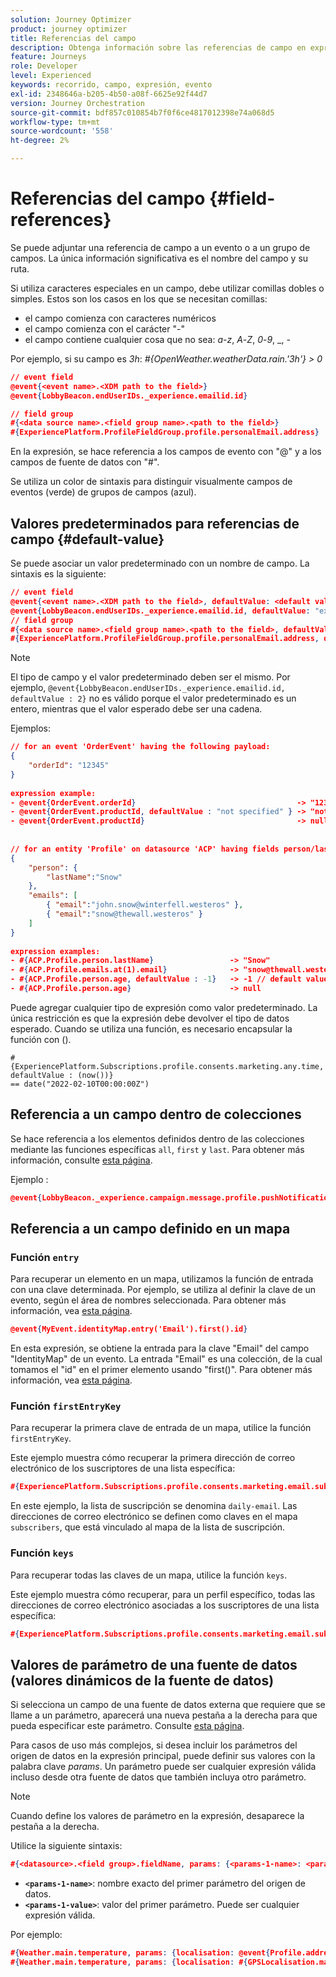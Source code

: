 ```yaml
---
solution: Journey Optimizer
product: journey optimizer
title: Referencias del campo
description: Obtenga información sobre las referencias de campo en expresiones avanzadas
feature: Journeys
role: Developer
level: Experienced
keywords: recorrido, campo, expresión, evento
exl-id: 2348646a-b205-4b50-a08f-6625e92f44d7
version: Journey Orchestration
source-git-commit: bdf857c010854b7f0f6ce4817012398e74a068d5
workflow-type: tm+mt
source-wordcount: '558'
ht-degree: 2%

---
```


# Referencias del campo {#field-references}

Se puede adjuntar una referencia de campo a un evento o a un grupo de campos. La única información significativa es el nombre del campo y su ruta.

Si utiliza caracteres especiales en un campo, debe utilizar comillas dobles o simples. Estos son los casos en los que se necesitan comillas:

* el campo comienza con caracteres numéricos
* el campo comienza con el carácter &quot;-&quot;
* el campo contiene cualquier cosa que no sea: _a_-_z_, _A_-_Z_, _0_-_9_, _, _-_

Por ejemplo, si su campo es _3h_: _#{OpenWeather.weatherData.rain.&#39;3h&#39;} > 0_

```json
// event field
@event{<event name>.<XDM path to the field>}
@event{LobbyBeacon.endUserIDs._experience.emailid.id}

// field group
#{<data source name>.<field group name>.<path to the field>}
#{ExperiencePlatform.ProfileFieldGroup.profile.personalEmail.address}
```

En la expresión, se hace referencia a los campos de evento con &quot;@&quot; y a los campos de fuente de datos con &quot;#&quot;.

Se utiliza un color de sintaxis para distinguir visualmente campos de eventos (verde) de grupos de campos (azul).

## Valores predeterminados para referencias de campo {#default-value}

Se puede asociar un valor predeterminado con un nombre de campo. La sintaxis es la siguiente:

```json
// event field
@event{<event name>.<XDM path to the field>, defaultValue: <default value expression>}
@event{LobbyBeacon.endUserIDs._experience.emailid.id, defaultValue: "example@adobe.com"}
// field group
#{<data source name>.<field group name>.<path to the field>, defaultValue: <default value expression>}
#{ExperiencePlatform.ProfileFieldGroup.profile.personalEmail.address, defaultValue: "example@adobe.com"}
```

>[!NOTE]
>
>El tipo de campo y el valor predeterminado deben ser el mismo. Por ejemplo, `@event{LobbyBeacon.endUserIDs._experience.emailid.id, defaultValue : 2}` no es válido porque el valor predeterminado es un entero, mientras que el valor esperado debe ser una cadena.

Ejemplos:

```json
// for an event 'OrderEvent' having the following payload:
{
    "orderId": "12345"
}
 
expression example:
- @event{OrderEvent.orderId}                                    -> "12345"
- @event{OrderEvent.productId, defaultValue : "not specified" } -> "not specified" // default value, productId is not a field present in the payload
- @event{OrderEvent.productId}                                  -> null
 
 
// for an entity 'Profile' on datasource 'ACP' having fields person/lastName, with fetched data such as:
{
    "person": {
        "lastName":"Snow"
    },
    "emails": [
        { "email":"john.snow@winterfell.westeros" },
        { "email":"snow@thewall.westeros" }
    ]
}
 
expression examples:
- #{ACP.Profile.person.lastName}                 -> "Snow"
- #{ACP.Profile.emails.at(1).email}              -> "snow@thewall.westeros"
- #{ACP.Profile.person.age, defaultValue : -1}   -> -1 // default value, age is not a field present in the payload
- #{ACP.Profile.person.age}                      -> null
```

Puede agregar cualquier tipo de expresión como valor predeterminado. La única restricción es que la expresión debe devolver el tipo de datos esperado. Cuando se utiliza una función, es necesario encapsular la función con ().

```
#{ExperiencePlatform.Subscriptions.profile.consents.marketing.any.time, defaultValue : (now())} 
== date("2022-02-10T00:00:00Z")
```

## Referencia a un campo dentro de colecciones

Se hace referencia a los elementos definidos dentro de las colecciones mediante las funciones específicas `all`, `first` y `last`. Para obtener más información, consulte [esta página](../expression/collection-management-functions.md).

Ejemplo :

```json
@event{LobbyBeacon._experience.campaign.message.profile.pushNotificationTokens.all()
```

## Referencia a un campo definido en un mapa

### Función `entry`

Para recuperar un elemento en un mapa, utilizamos la función de entrada con una clave determinada. Por ejemplo, se utiliza al definir la clave de un evento, según el área de nombres seleccionada. Para obtener más información, vea [esta página](../../event/about-creating.md#select-the-namespace).

```json
@event{MyEvent.identityMap.entry('Email').first().id}
```

En esta expresión, se obtiene la entrada para la clave &quot;Email&quot; del campo &quot;IdentityMap&quot; de un evento. La entrada &quot;Email&quot; es una colección, de la cual tomamos el &quot;id&quot; en el primer elemento usando &quot;first()&quot;. Para obtener más información, vea [esta página](../expression/collection-management-functions.md).

### Función `firstEntryKey`

Para recuperar la primera clave de entrada de un mapa, utilice la función `firstEntryKey`.

Este ejemplo muestra cómo recuperar la primera dirección de correo electrónico de los suscriptores de una lista específica:

```json
#{ExperiencePlatform.Subscriptions.profile.consents.marketing.email.subscriptions.entry('daily-email').subscribers.firstEntryKey()}
```

En este ejemplo, la lista de suscripción se denomina `daily-email`. Las direcciones de correo electrónico se definen como claves en el mapa `subscribers`, que está vinculado al mapa de la lista de suscripción.

### Función `keys`

Para recuperar todas las claves de un mapa, utilice la función `keys`.

Este ejemplo muestra cómo recuperar, para un perfil específico, todas las direcciones de correo electrónico asociadas a los suscriptores de una lista específica:

```json
#{ExperiencePlatform.Subscriptions.profile.consents.marketing.email.subscriptions.entry('daily-mail').subscribers.keys()
```

## Valores de parámetro de una fuente de datos (valores dinámicos de la fuente de datos)

Si selecciona un campo de una fuente de datos externa que requiere que se llame a un parámetro, aparecerá una nueva pestaña a la derecha para que pueda especificar este parámetro. Consulte [esta página](../expression/expressionadvanced.md).

Para casos de uso más complejos, si desea incluir los parámetros del origen de datos en la expresión principal, puede definir sus valores con la palabra clave _params_. Un parámetro puede ser cualquier expresión válida incluso desde otra fuente de datos que también incluya otro parámetro.

>[!NOTE]
>
>Cuando define los valores de parámetro en la expresión, desaparece la pestaña a la derecha.

Utilice la siguiente sintaxis:

```json
#{<datasource>.<field group>.fieldName, params: {<params-1-name>: <params-1-value>, <params-2-name>: <params-2-value>}}
```

* **`<params-1-name>`**: nombre exacto del primer parámetro del origen de datos.
* **`<params-1-value>`**: valor del primer parámetro. Puede ser cualquier expresión válida.

Por ejemplo:

```json
#{Weather.main.temperature, params: {localisation: @event{Profile.address.localisation}}}
#{Weather.main.temperature, params: {localisation: #{GPSLocalisation.main.coordinates, params: {city: @event{Profile.address.city}}}}}
```
